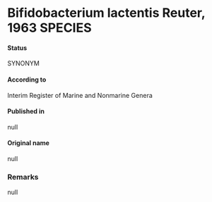 # Bifidobacterium lactentis Reuter, 1963 SPECIES

#### Status
SYNONYM

#### According to
Interim Register of Marine and Nonmarine Genera

#### Published in
null

#### Original name
null

### Remarks
null